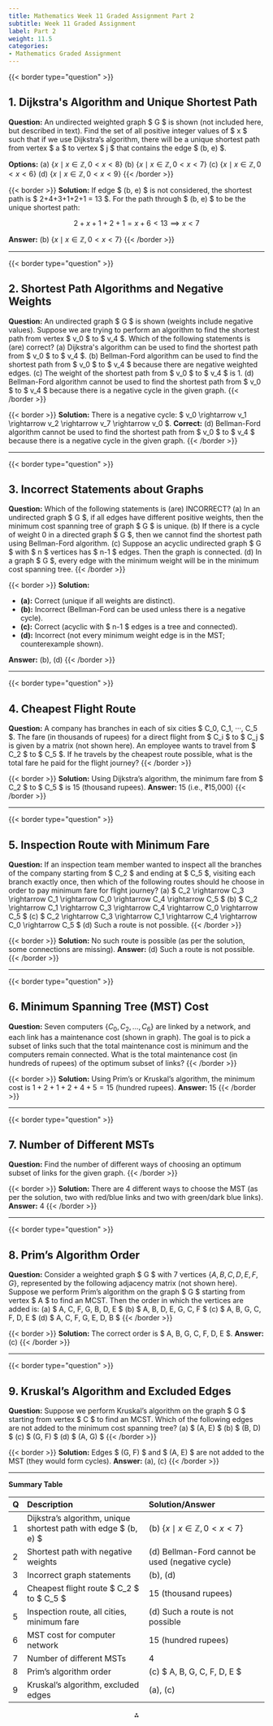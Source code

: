```yaml
---
title: Mathematics Week 11 Graded Assignment Part 2
subtitle: Week 11 Graded Assignment
label: Part 2
weight: 11.5
categories:
- Mathematics Graded Assignment
---
```


{{< border type="question" >}}
## 1. Dijkstra's Algorithm and Unique Shortest Path

**Question:**
An undirected weighted graph \$ G \$ is shown (not included here, but described in text). Find the set of all positive integer values of \$ x \$ such that if we use Dijkstra’s algorithm, there will be a unique shortest path from vertex \$ a \$ to vertex \$ j \$ that contains the edge \$ (b, e) \$.

**Options:**
(a) $\{x \mid x \in \mathbb{Z}, 0 < x < 8\}$
(b) $\{x \mid x \in \mathbb{Z}, 0 < x < 7\}$
(c) $\{x \mid x \in \mathbb{Z}, 0 < x < 6\}$
(d) $\{x \mid x \in \mathbb{Z}, 0 < x < 9\}$
{{< /border >}}

{{< border >}}
**Solution:**
If edge \$ (b, e) \$ is not considered, the shortest path is \$ 2+4+3+1+2+1 = 13 \$. For the path through \$ (b, e) \$ to be the unique shortest path:

$$
2 + x + 1 + 2 + 1 = x + 6 < 13 \implies x < 7
$$

**Answer:** (b) $\{x \mid x \in \mathbb{Z}, 0 < x < 7\}$
{{< /border >}}

---

{{< border type="question" >}}
## 2. Shortest Path Algorithms and Negative Weights

**Question:**
An undirected graph \$ G \$ is shown (weights include negative values). Suppose we are trying to perform an algorithm to find the shortest path from vertex \$ v_0 \$ to \$ v_4 \$. Which of the following statements is (are) correct?
(a) Dijkstra's algorithm can be used to find the shortest path from \$ v_0 \$ to \$ v_4 \$.
(b) Bellman-Ford algorithm can be used to find the shortest path from \$ v_0 \$ to \$ v_4 \$ because there are negative weighted edges.
(c) The weight of the shortest path from \$ v_0 \$ to \$ v_4 \$ is 1.
(d) Bellman-Ford algorithm cannot be used to find the shortest path from \$ v_0 \$ to \$ v_4 \$ because there is a negative cycle in the given graph.
{{< /border >}}

{{< border >}}
**Solution:**
There is a negative cycle: \$ v_0 \rightarrow v_1 \rightarrow v_2 \rightarrow v_7 \rightarrow v_0 \$.
**Correct:** (d) Bellman-Ford algorithm cannot be used to find the shortest path from \$ v_0 \$ to \$ v_4 \$ because there is a negative cycle in the given graph.
{{< /border >}}

---

{{< border type="question" >}}
## 3. Incorrect Statements about Graphs

**Question:**
Which of the following statements is (are) INCORRECT?
(a) In an undirected graph \$ G \$, if all edges have different positive weights, then the minimum cost spanning tree of graph \$ G \$ is unique.
(b) If there is a cycle of weight 0 in a directed graph \$ G \$, then we cannot find the shortest path using Bellman-Ford algorithm.
(c) Suppose an acyclic undirected graph \$ G \$ with \$ n \$ vertices has \$ n-1 \$ edges. Then the graph is connected.
(d) In a graph \$ G \$, every edge with the minimum weight will be in the minimum cost spanning tree.
{{< /border >}}

{{< border >}}
**Solution:**

- **(a):** Correct (unique if all weights are distinct).
- **(b):** Incorrect (Bellman-Ford can be used unless there is a negative cycle).
- **(c):** Correct (acyclic with \$ n-1 \$ edges is a tree and connected).
- **(d):** Incorrect (not every minimum weight edge is in the MST; counterexample shown).

**Answer:** (b), (d)
{{< /border >}}

---

{{< border type="question" >}}
## 4. Cheapest Flight Route

**Question:**
A company has branches in each of six cities \$ C_0, C_1, ···, C_5 \$. The fare (in thousands of rupees) for a direct flight from \$ C_i \$ to \$ C_j \$ is given by a matrix (not shown here). An employee wants to travel from \$ C_2 \$ to \$ C_5 \$. If he travels by the cheapest route possible, what is the total fare he paid for the flight journey?
{{< /border >}}

{{< border >}}
**Solution:**
Using Dijkstra’s algorithm, the minimum fare from \$ C_2 \$ to \$ C_5 \$ is 15 (thousand rupees).
**Answer:** 15 (i.e., ₹15,000)
{{< /border >}}

---

{{< border type="question" >}}
## 5. Inspection Route with Minimum Fare

**Question:**
If an inspection team member wanted to inspect all the branches of the company starting from \$ C_2 \$ and ending at \$ C_5 \$, visiting each branch exactly once, then which of the following routes should he choose in order to pay minimum fare for flight journey?
(a) \$ C_2 \rightarrow C_3 \rightarrow C_1 \rightarrow C_0 \rightarrow C_4 \rightarrow C_5 \$
(b) \$ C_2 \rightarrow C_1 \rightarrow C_3 \rightarrow C_4 \rightarrow C_0 \rightarrow C_5 \$
(c) \$ C_2 \rightarrow C_3 \rightarrow C_1 \rightarrow C_4 \rightarrow C_0 \rightarrow C_5 \$
(d) Such a route is not possible.
{{< /border >}}

{{< border >}}
**Solution:**
No such route is possible (as per the solution, some connections are missing).
**Answer:** (d) Such a route is not possible.
{{< /border >}}

---

{{< border type="question" >}}
## 6. Minimum Spanning Tree (MST) Cost

**Question:**
Seven computers $\{C_0, C_2, \ldots, C_6\}$ are linked by a network, and each link has a maintenance cost (shown in graph). The goal is to pick a subset of links such that the total maintenance cost is minimum and the computers remain connected. What is the total maintenance cost (in hundreds of rupees) of the optimum subset of links?
{{< /border >}}

{{< border >}}
**Solution:**
Using Prim’s or Kruskal’s algorithm, the minimum cost is $1+2+1+2+4+5 = 15$ (hundred rupees).
**Answer:** 15
{{< /border >}}

---

{{< border type="question" >}}
## 7. Number of Different MSTs

**Question:**
Find the number of different ways of choosing an optimum subset of links for the given graph.
{{< /border >}}

{{< border >}}
**Solution:**
There are 4 different ways to choose the MST (as per the solution, two with red/blue links and two with green/dark blue links).
**Answer:** 4
{{< /border >}}

---

{{< border type="question" >}}
## 8. Prim’s Algorithm Order

**Question:**
Consider a weighted graph \$ G \$ with 7 vertices $\{A, B, C, D, E, F, G\}$, represented by the following adjacency matrix (not shown here). Suppose we perform Prim’s algorithm on the graph \$ G \$ starting from vertex \$ A \$ to find an MCST. Then the order in which the vertices are added is:
(a) \$ A, C, F, G, B, D, E \$
(b) \$ A, B, D, E, G, C, F \$
(c) \$ A, B, G, C, F, D, E \$
(d) \$ A, C, F, G, E, D, B \$
{{< /border >}}

{{< border >}}
**Solution:**
The correct order is \$ A, B, G, C, F, D, E \$.
**Answer:** (c)
{{< /border >}}

---

{{< border type="question" >}}
## 9. Kruskal’s Algorithm and Excluded Edges

**Question:**
Suppose we perform Kruskal’s algorithm on the graph \$ G \$ starting from vertex \$ C \$ to find an MCST. Which of the following edges are not added to the minimum cost spanning tree?
(a) \$ (A, E) \$
(b) \$ (B, D) \$
(c) \$ (G, F) \$
(d) \$ (A, G) \$
{{< /border >}}

{{< border >}}
**Solution:**
Edges \$ (G, F) \$ and \$ (A, E) \$ are not added to the MST (they would form cycles).
**Answer:** (a), (c)
{{< /border >}}

---

**Summary Table**

| Q | Description | Solution/Answer |
| :-- | :-- | :-- |
| 1 | Dijkstra’s algorithm, unique shortest path with edge \$ (b, e) \$ | (b) $\{x \mid x \in \mathbb{Z}, 0 < x < 7\}$ |
| 2 | Shortest path with negative weights | (d) Bellman-Ford cannot be used (negative cycle) |
| 3 | Incorrect graph statements | (b), (d) |
| 4 | Cheapest flight route \$ C_2 \$ to \$ C_5 \$ | 15 (thousand rupees) |
| 5 | Inspection route, all cities, minimum fare | (d) Such a route is not possible |
| 6 | MST cost for computer network | 15 (hundred rupees) |
| 7 | Number of different MSTs | 4 |
| 8 | Prim’s algorithm order | (c) \$ A, B, G, C, F, D, E \$ |
| 9 | Kruskal’s algorithm, excluded edges | (a), (c) |

<div style="text-align: center">⁂</div>

[^1]: Copy-of-week-11-part-2.pdf

[^2]: https://www.vedantu.com/cbse/important-questions-class-11-english

[^3]: https://kalingauniversity.ac.in/kalingaplus/wp-content/uploads/2020/09/11-Sample-Papers-Accountancy-2020-Set-2.pdf

[^4]: https://mpbse.nic.in/blueprint/11thtraining/General English-11th.pdf

[^5]: https://www.vedantu.com/cbse/important-questions-class-11-english-hornbill-chapter-2

[^6]: https://www.k-state.edu/ksde/alp/resources/Handout-Module6.pdf

[^7]: https://ncert.nic.in/textbook/pdf/keph2ps.pdf

[^8]: https://www.toprankers.com/class-11-accounts-sample-papers

[^9]: https://ncert.nic.in/textbook/pdf/kehb102.pdf

[^10]: https://www.ema.europa.eu/en/documents/other/questions-and-answers-signal-management_en.pdf

[^11]: https://scert.cg.gov.in/pdf/textbook-EM-2021-22/Class3-Maths-reduced.pdf